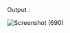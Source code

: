 Output :

![Screenshot (690)](https://user-images.githubusercontent.com/79316576/162149043-fb5f17ee-acf7-4e93-8824-b39631f39400.png)
